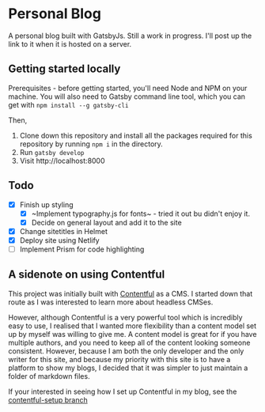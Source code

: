 # Personal Blog

A personal blog built with GatsbyJs. Still a work in progress. I'll post up the link to it when it is hosted on a server.

## Getting started locally

Prerequisites - before getting started, you'll need Node and NPM on your machine. You will also need to Gatsby command line tool, which you can get with `npm install --g gatsby-cli`

Then,
1. Clone down this repository and install all the packages required for this repository by running `npm i` in the directory.
2. Run `gatsby develop`
3. Visit http://localhost:8000

## Todo

- [x] Finish up styling
  - [x] ~Implement typography.js for fonts~ - tried it out bu didn't enjoy it.
  - [x] Decide on general layout and add it to the site
- [x] Change sitetitles in Helmet
- [x] Deploy site using Netlify
- [ ] Implement Prism for code highlighting

## A sidenote on using Contentful

This project was initially built with [Contentful](ttps://www.contentful.com) as a CMS. I started down that route as I was interested to learn more about headless CMSes. 

However, although Contentful is a very powerful tool which is incredibly easy to use, I realised that I wanted more flexibility than a content model set up by myself was willing to give me. A content model is great for if you have multiple authors, and you need to keep all of the content looking someone consistent. However, because I am both the only developer and the only writer for this site, and because my priority with this site is to have a platform to show my blogs, I decided that it was simpler to just maintain a folder of markdown files.

If your interested in seeing how I set up Contentful in my blog, see the [contentful-setup branch](https://github.com/lwkchan/personal-blog/tree/contentful-setup)